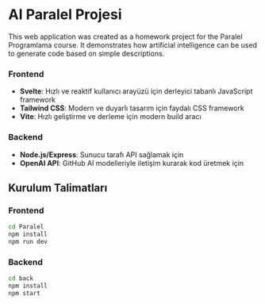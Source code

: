 # AI Paralel Projesi

This web application was created as a homework project for the Paralel Programlama course. It demonstrates how artificial intelligence can be used to generate code based on simple descriptions.

### Frontend

- **Svelte**: Hızlı ve reaktif kullanıcı arayüzü için derleyici tabanlı JavaScript framework
- **Tailwind CSS**: Modern ve duyarlı tasarım için faydalı CSS framework
- **Vite**: Hızlı geliştirme ve derleme için modern build aracı

### Backend

- **Node.js/Express**: Sunucu tarafı API sağlamak için
- **OpenAI API**: GitHub AI modelleriyle iletişim kurarak kod üretmek için

## Kurulum Talimatları

### Frontend

```bash
cd Paralel
npm install
npm run dev
```

### Backend

```bash
cd back
npm install
npm start
```


